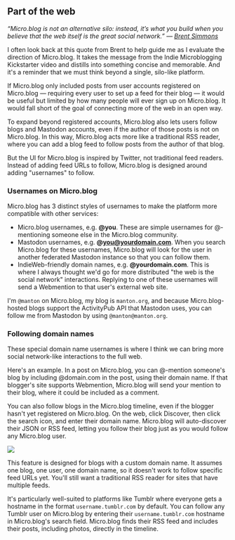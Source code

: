 ## Part of the web

_“Micro.blog is not an alternative silo: instead, it’s what you build when you believe that the web itself is the great social network.” — [Brent Simmons][1]_

I often look back at this quote from Brent to help guide me as I evaluate the direction of Micro.blog. It takes the message from the Indie Microblogging Kickstarter video and distills into something concise and memorable. And it's a reminder that we must think beyond a single, silo-like platform.

If Micro.blog only included posts from user accounts registered on Micro.blog — requiring every user to set up a feed for their blog — it would be useful but limited by how many people will ever sign up on Micro.blog. It would fall short of the goal of connecting more of the web in an open way.

To expand beyond registered accounts, Micro.blog also lets users follow blogs and Mastodon accounts, even if the author of those posts is not on Micro.blog. In this way, Micro.blog acts more like a traditional RSS reader, where you can add a blog feed to follow posts from the author of that blog.

But the UI for Micro.blog is inspired by Twitter, not traditional feed readers. Instead of adding feed URLs to follow, Micro.blog is designed around adding "usernames" to follow.

### Usernames on Micro.blog

Micro.blog has 3 distinct styles of usernames to make the platform more compatible with other services:

* Micro.blog usernames, e.g. **@you**. These are simple usernames for @-mentioning someone else in the Micro.blog community.
* Mastodon usernames, e.g. **@you@yourdomain.com**. When you search Micro.blog for these usernames, Micro.blog will look for the user in another federated Mastodon instance so that you can follow them.
* IndieWeb-friendly domain names, e.g. **@yourdomain.com**. This is where I always thought we'd go for more distributed "the web is the social network" interactions. Replying to one of these usernames will send a Webmention to that user's external web site.

I'm `@manton` on Micro.blog, my blog is `manton.org`, and because Micro.blog-hosted blogs support the ActivityPub API that Mastodon uses, you can follow me from Mastodon by using `@manton@manton.org`.

### Following domain names

These special domain name usernames is where I think we can bring more social network-like interactions to the full web.

Here's an example. In a post on Micro.blog, you can @-mention someone's blog by including @domain.com in the post, using their domain name. If that blogger's site supports Webmention, Micro.blog will send your mention to their blog, where it could be included as a comment.

You can also follow blogs in the Micro.blog timeline, even if the blogger hasn't yet registered on Micro.blog. On the web, click Discover, then click the search icon, and enter their domain name. Micro.blog will auto-discover their JSON or RSS feed, letting you follow their blog just as you would follow any Micro.blog user.

![][image-1]

This feature is designed for blogs with a custom domain name. It assumes one blog, one user, one domain name, so it doesn't work to follow specific feed URLs yet. You'll still want a traditional RSS reader for sites that have multiple feeds.

It's particularly well-suited to platforms like Tumblr where everyone gets a hostname in the format `username.tumblr.com` by default. You can follow any Tumblr user on Micro.blog by entering their `username.tumblr.com` hostname in Micro.blog's search field. Micro.blog finds their RSS feed and includes their posts, including photos, directly in the timeline.

[1]:	https://inessential.com/2018/02/01/why_micro_blog_is_not_another_app_net

[image-1]:	https://book.micro.blog/uploads/2019/903d5b56f9.png